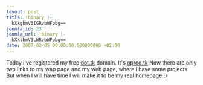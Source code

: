 ```yaml
---
layout: post
title: !binary |-
  bXkgbmV3IGRvbWFpbg==
joomla_id: 23
joomla_url: !binary |-
  bXktbmV3LWRvbWFpbg==
date: 2007-02-05 00:00:00.000000000 +02:00
---
```

Today i've registered my free <a href="http://dot.tk/">dot.tk</a> domain. It's <a href="http://oprod.tk/">oprod.tk</a> Now there are only two links to my wap page and my web page, where i have some projects. But when I will have time I will make it to be my real homepage ;)
